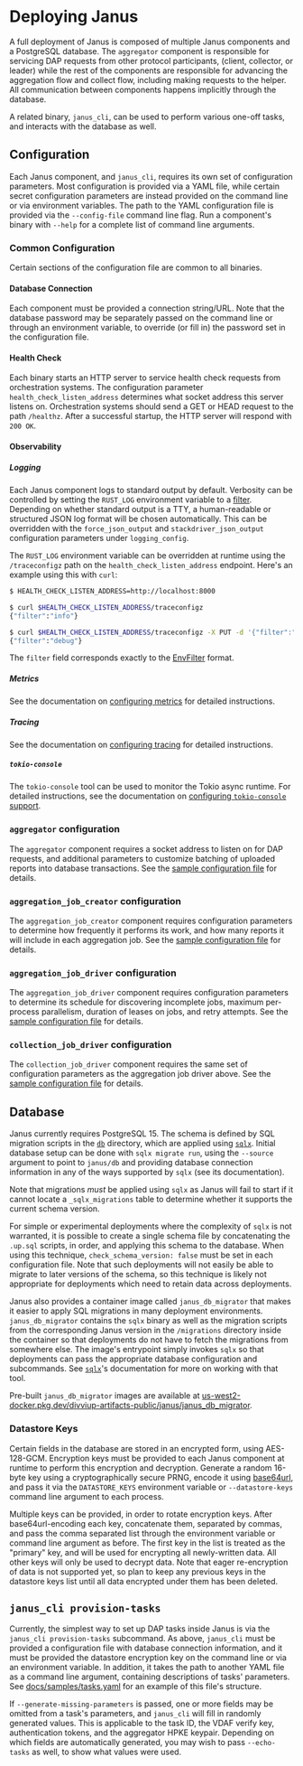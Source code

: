 # Deploying Janus

A full deployment of Janus is composed of multiple Janus components and a
PostgreSQL database. The `aggregator` component is responsible for servicing DAP
requests from other protocol participants, (client, collector, or leader) while
the rest of the components are responsible for advancing the aggregation flow
and collect flow, including making requests to the helper. All communication
between components happens implicitly through the database.

A related binary, `janus_cli`, can be used to perform various one-off tasks, and
interacts with the database as well.

## Configuration

Each Janus component, and `janus_cli`, requires its own set of configuration
parameters. Most configuration is provided via a YAML file, while certain secret
configuration parameters are instead provided on the command line or via
environment variables. The path to the YAML configuration file is provided via
the `--config-file` command line flag. Run a component's binary with `--help`
for a complete list of command line arguments.

### Common Configuration

Certain sections of the configuration file are common to all binaries.

#### Database Connection

Each component must be provided a connection string/URL. Note that the database
password may be separately passed on the command line or through an environment
variable, to override (or fill in) the password set in the configuration file.

#### Health Check

Each binary starts an HTTP server to service health check requests from
orchestration systems. The configuration parameter `health_check_listen_address`
determines what socket address this server listens on. Orchestration systems
should send a GET or HEAD request to the path `/healthz`. After a successful
startup, the HTTP server will respond with `200 OK`.

#### Observability

##### Logging

Each Janus component logs to standard output by default. Verbosity can be
controlled by setting the `RUST_LOG` environment variable to a
[filter][EnvFilter]. Depending on whether standard output is a TTY, a
human-readable or structured JSON log format will be chosen automatically. This
can be overridden with the `force_json_output` and `stackdriver_json_output`
configuration parameters under `logging_config`.

The `RUST_LOG` environment variable can be overridden at runtime using the
`/traceconfigz` path on the `health_check_listen_address` endpoint. Here's
an example using this with `curl`:

```bash
$ HEALTH_CHECK_LISTEN_ADDRESS=http://localhost:8000

$ curl $HEALTH_CHECK_LISTEN_ADDRESS/traceconfigz
{"filter":"info"}

$ curl $HEALTH_CHECK_LISTEN_ADDRESS/traceconfigz -X PUT -d '{"filter":"debug"}'
{"filter":"debug"}
```

The `filter` field corresponds exactly to the [EnvFilter] format.

[EnvFilter]: https://docs.rs/tracing-subscriber/latest/tracing_subscriber/struct.EnvFilter.html

##### Metrics

See the documentation on [configuring metrics](CONFIGURING_METRICS.md) for
detailed instructions.

##### Tracing

See the documentation on [configuring tracing](CONFIGURING_TRACING.md) for
detailed instructions.

##### `tokio-console`

The `tokio-console` tool can be used to monitor the Tokio async runtime. For
detailed instructions, see the documentation on [configuring `tokio-console`
support](CONFIGURING_TOKIO_CONSOLE.md).

### `aggregator` configuration

The `aggregator` component requires a socket address to listen on for DAP
requests, and additional parameters to customize batching of uploaded reports
into database transactions. See the [sample configuration
file](samples/basic_config/aggregator.yaml) for details.

### `aggregation_job_creator` configuration

The `aggregation_job_creator` component requires configuration parameters to
determine how frequently it performs its work, and how many reports it will
include in each aggregation job. See the [sample configuration
file](samples/basic_config/aggregation_job_creator.yaml) for details.

### `aggregation_job_driver` configuration

The `aggregation_job_driver` component requires configuration parameters to
determine its schedule for discovering incomplete jobs, maximum per-process
parallelism, duration of leases on jobs, and retry attempts. See the [sample
configuration file](samples/basic_config/aggregation_job_driver.yaml) for
details.

### `collection_job_driver` configuration

The `collection_job_driver` component requires the same set of configuration
parameters as the aggregation job driver above. See the [sample configuration
file](samples/basic_config/collection_job_driver.yaml) for details.

## Database

Janus currently requires PostgreSQL 15. The schema is defined by SQL migration
scripts in the [`db`](../db) directory, which are applied using
[`sqlx`][sqlx-cli]. Initial database setup can be done with `sqlx migrate run`,
using the `--source` argument to point to `janus/db` and providing database
connection information in any of the ways supported by `sqlx` (see its
documentation).

Note that migrations _must_ be applied using `sqlx` as Janus will fail to start
if it cannot locate a `_sqlx_migrations` table to determine whether it supports
the current schema version.

For simple or experimental deployments where the complexity of `sqlx` is not
warranted, it is possible to create a single schema file by concatenating the
`.up.sql` scripts, in order, and applying this schema to the database. When
using this technique, `check_schema_version: false` must be set in each
configuration file. Note that such deployments will not easily be able to
migrate to later versions of the schema, so this technique is likely not
appropriate for deployments which need to retain data across deployments.

Janus also provides a container image called `janus_db_migrator` that makes it
easier to apply SQL migrations in many deployment environments.
`janus_db_migrator` contains the `sqlx` binary as well as the migration scripts
from the corresponding Janus version in the `/migrations` directory inside the
container so that deployments do not have to fetch the migrations from somewhere
else. The image's entrypoint simply invokes `sqlx` so that deployments can pass
the appropriate database configuration and subcommands. See [`sqlx`][sqlx-cli]'s
documentation for more on working with that tool.

Pre-built `janus_db_migrator` images are available at
[us-west2-docker.pkg.dev/divviup-artifacts-public/janus/janus_db_migrator][migrator-images].

[sqlx-cli]: https://crates.io/crates/sqlx-cli
[migrator-images]: https://us-west2-docker.pkg.dev/divviup-artifacts-public/janus

### Datastore Keys

Certain fields in the database are stored in an encrypted form, using
AES-128-GCM. Encryption keys must be provided to each Janus component at runtime
to perform this encryption and decryption. Generate a random 16-byte key using a
cryptographically secure PRNG, encode it using [base64url][base64url], and pass
it via the `DATASTORE_KEYS` environment variable or `--datastore-keys` command
line argument to each process.

Multiple keys can be provided, in order to rotate encryption keys. After
base64url-encoding each key, concatenate them, separated by commas, and pass the
comma separated list through the environment variable or command line argument
as before. The first key in the list is treated as the "primary" key, and will
be used for encrypting all newly-written data. All other keys will only be used
to decrypt data. Note that eager re-encryption of data is not supported yet, so
plan to keep any previous keys in the datastore keys list until all data
encrypted under them has been deleted.

[base64url]: https://datatracker.ietf.org/doc/html/rfc4648#section-5

## `janus_cli provision-tasks`

Currently, the simplest way to set up DAP tasks inside Janus is via the
`janus_cli provision-tasks` subcommand. As above, `janus_cli` must be provided a
configuration file with database connection information, and it must be provided
the datastore encryption key on the command line or via an environment variable.
In addition, it takes the path to another YAML file as a command line argument,
containing descriptions of tasks' parameters. See
[docs/samples/tasks.yaml](samples/tasks.yaml) for an example of this file's
structure.

If `--generate-missing-parameters` is passed, one or more fields may be omitted
from a task's parameters, and `janus_cli` will fill in randomly generated
values. This is applicable to the task ID, the VDAF verify key, authentication
tokens, and the aggregator HPKE keypair. Depending on which fields are
automatically generated, you may wish to pass `--echo-tasks` as well, to show
what values were used.
